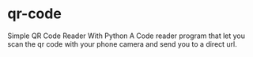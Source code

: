 # qr-code
Simple QR Code Reader With Python
A Code reader program that let you scan the qr code with your phone camera and send you to a direct url.
